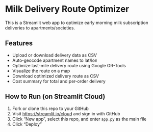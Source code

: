 
# Milk Delivery Route Optimizer

This is a Streamlit web app to optimize early morning milk subscription deliveries to apartments/societies.

## Features
- Upload or download delivery data as CSV
- Auto-geocode apartment names to lat/lon
- Optimize last-mile delivery route using Google OR-Tools
- Visualize the route on a map
- Download optimized delivery route as CSV
- Cost summary for total and per-order delivery

## How to Run (on Streamlit Cloud)
1. Fork or clone this repo to your GitHub
2. Visit https://streamlit.io/cloud and sign in with GitHub
3. Click “New app”, select this repo, and enter `app.py` as the main file
4. Click “Deploy”
